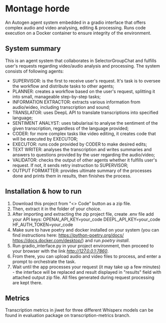# Montage horde
An Autogen agent system embedded in a gradio interface that offers complex audio and video analysing, editing & processing. Runs code execution on a Docker container to ensure integrity of the environment.

## System summary
This is an agent system that collaborates in SelectorGroupChat and fulfills user's requests regarding video/audio analysis and processing. The system consists of following agents:
- SUPERVISOR: is the first to receive user's request. It's task is to oversee the workflow and distribute tasks to other agents;
- PLANNER: creates a workflow based on the user's request, splitting it into small, manageable step-by-step tasks;
- INFORMATION EXTRACTOR: extracts various information from audio/wideo, including transcription and sound;
- TRANSLATOR: uses DeepL API to translate transcriptions into specified language;
- SENTIMENT ANALYST: uses tabularisai to analyse the sentiment of the given transcription, regardless of the language provided;
- CODER: for more complex tasks like video editing, it creates code that will be executed by EXECUTOR;
- EXECUTOR: runs code provided by CODER to make desired edits;
- TEXT WRITER: analyses the transcription and writes summaries and answers to questions provided by the user regarding the audio/video;
- VALIDATOR: checks the output of other agents whether it fulfills user's request. If not, it sends retry instruction to SUPERVISOR;
- OUTPUT FORMATTER: provides ultimate summary of the processes done and prints them in results, then finishes the process.

## Installation & how to run
1. Download this project from "<> Code" button as a zip file.
2. Then, extract it in the folder of your choice.
3. After importing and extracting the zip project file, create .env file add your API keys: 
OPENAI_API_KEY=your_code
DEEPL_API_KEY=your_code
HF_AUTH_TOKEN=your_code
4. Make sure to have poetry and docker installed on your system (you can find instructions here: https://python-poetry.org/docs/ https://docs.docker.com/desktop/) and run *poetry install*.
6. Run gradio_interface.py in your project environment, then proceed to your browser with the link *http://127.0.0.1:7860*.
7. From there, you can upload audio and video files to process, and enter a prompt to orchestrate the task.
8. Wait until the app processes your request (it may take up a few minutes) - the interface will be replaced and result displayed in "results" field with attached output zip file. All files generated during request processing are kept there.

## Metrics

Transcription metrics in jiwet for three different Whisperx models can be found in evaluation package on transcription-metrics branch. 
